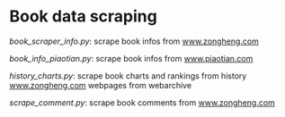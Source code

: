 # Book data scraping

_book_scraper_info.py_: scrape book infos from www.zongheng.com

_book_info_piaotian.py_: scrape book infos from www.piaotian.com

_history_charts.py_: scrape book charts and rankings from history www.zongheng.com webpages from webarchive

_scrape_comment.py_: scrape book comments from www.zongheng.com
